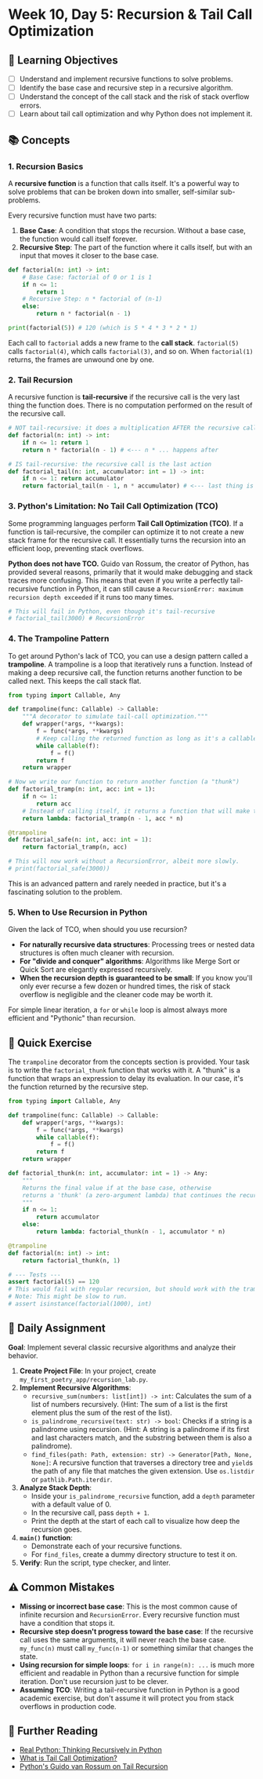 # Week 10, Day 5: Recursion & Tail Call Optimization

## 🎯 Learning Objectives
- [ ] Understand and implement recursive functions to solve problems.
- [ ] Identify the base case and recursive step in a recursive algorithm.
- [ ] Understand the concept of the call stack and the risk of stack overflow errors.
- [ ] Learn about tail call optimization and why Python does not implement it.

## 📚 Concepts

### 1. Recursion Basics
A **recursive function** is a function that calls itself. It's a powerful way to solve problems that can be broken down into smaller, self-similar sub-problems.

Every recursive function must have two parts:
1.  **Base Case**: A condition that stops the recursion. Without a base case, the function would call itself forever.
2.  **Recursive Step**: The part of the function where it calls itself, but with an input that moves it closer to the base case.

```python
def factorial(n: int) -> int:
    # Base Case: factorial of 0 or 1 is 1
    if n <= 1:
        return 1
    # Recursive Step: n * factorial of (n-1)
    else:
        return n * factorial(n - 1)

print(factorial(5)) # 120 (which is 5 * 4 * 3 * 2 * 1)
```
Each call to `factorial` adds a new frame to the **call stack**. `factorial(5)` calls `factorial(4)`, which calls `factorial(3)`, and so on. When `factorial(1)` returns, the frames are unwound one by one.

### 2. Tail Recursion
A recursive function is **tail-recursive** if the recursive call is the very last thing the function does. There is no computation performed on the result of the recursive call.

```python
# NOT tail-recursive: it does a multiplication AFTER the recursive call
def factorial(n: int) -> int:
    if n <= 1: return 1
    return n * factorial(n - 1) # <--- n * ... happens after

# IS tail-recursive: the recursive call is the last action
def factorial_tail(n: int, accumulator: int = 1) -> int:
    if n <= 1: return accumulator
    return factorial_tail(n - 1, n * accumulator) # <--- last thing is the call
```

### 3. Python's Limitation: No Tail Call Optimization (TCO)
Some programming languages perform **Tail Call Optimization (TCO)**. If a function is tail-recursive, the compiler can optimize it to not create a new stack frame for the recursive call. It essentially turns the recursion into an efficient loop, preventing stack overflows.

**Python does not have TCO.** Guido van Rossum, the creator of Python, has provided several reasons, primarily that it would make debugging and stack traces more confusing. This means that even if you write a perfectly tail-recursive function in Python, it can still cause a `RecursionError: maximum recursion depth exceeded` if it runs too many times.

```python
# This will fail in Python, even though it's tail-recursive
# factorial_tail(3000) # RecursionError
```

### 4. The Trampoline Pattern
To get around Python's lack of TCO, you can use a design pattern called a **trampoline**. A trampoline is a loop that iteratively runs a function. Instead of making a deep recursive call, the function returns another function to be called next. This keeps the call stack flat.

```python
from typing import Callable, Any

def trampoline(func: Callable) -> Callable:
    """A decorator to simulate tail-call optimization."""
    def wrapper(*args, **kwargs):
        f = func(*args, **kwargs)
        # Keep calling the returned function as long as it's a callable
        while callable(f):
            f = f()
        return f
    return wrapper

# Now we write our function to return another function (a "thunk")
def factorial_tramp(n: int, acc: int = 1):
    if n <= 1:
        return acc
    # Instead of calling itself, it returns a function that will make the next call
    return lambda: factorial_tramp(n - 1, acc * n)

@trampoline
def factorial_safe(n: int, acc: int = 1):
    return factorial_tramp(n, acc)

# This will now work without a RecursionError, albeit more slowly.
# print(factorial_safe(3000))
```
This is an advanced pattern and rarely needed in practice, but it's a fascinating solution to the problem.

### 5. When to Use Recursion in Python
Given the lack of TCO, when should you use recursion?
- **For naturally recursive data structures**: Processing trees or nested data structures is often much cleaner with recursion.
- **For "divide and conquer" algorithms**: Algorithms like Merge Sort or Quick Sort are elegantly expressed recursively.
- **When the recursion depth is guaranteed to be small**: If you know you'll only ever recurse a few dozen or hundred times, the risk of stack overflow is negligible and the cleaner code may be worth it.

For simple linear iteration, a `for` or `while` loop is almost always more efficient and "Pythonic" than recursion.

## 🔹 Quick Exercise

The `trampoline` decorator from the concepts section is provided. Your task is to write the `factorial_thunk` function that works with it. A "thunk" is a function that wraps an expression to delay its evaluation. In our case, it's the function returned by the recursive step.

```python
from typing import Callable, Any

def trampoline(func: Callable) -> Callable:
    def wrapper(*args, **kwargs):
        f = func(*args, **kwargs)
        while callable(f):
            f = f()
        return f
    return wrapper

def factorial_thunk(n: int, accumulator: int = 1) -> Any:
    """
    Returns the final value if at the base case, otherwise
    returns a 'thunk' (a zero-argument lambda) that continues the recursion.
    """
    if n <= 1:
        return accumulator
    else:
        return lambda: factorial_thunk(n - 1, accumulator * n)

@trampoline
def factorial(n: int) -> int:
    return factorial_thunk(n, 1)

# --- Tests ---
assert factorial(5) == 120
# This would fail with regular recursion, but should work with the trampoline.
# Note: This might be slow to run.
# assert isinstance(factorial(1000), int)
```

## 📝 Daily Assignment
**Goal**: Implement several classic recursive algorithms and analyze their behavior.

1.  **Create Project File**: In your project, create `my_first_poetry_app/recursion_lab.py`.
2.  **Implement Recursive Algorithms**:
    -   `recursive_sum(numbers: list[int]) -> int`: Calculates the sum of a list of numbers recursively. (Hint: The sum of a list is the first element plus the sum of the rest of the list).
    -   `is_palindrome_recursive(text: str) -> bool`: Checks if a string is a palindrome using recursion. (Hint: A string is a palindrome if its first and last characters match, and the substring between them is also a palindrome).
    -   `find_files(path: Path, extension: str) -> Generator[Path, None, None]`: A recursive function that traverses a directory tree and `yield`s the path of any file that matches the given extension. Use `os.listdir` or `pathlib.Path.iterdir`.
3.  **Analyze Stack Depth**:
    -   Inside your `is_palindrome_recursive` function, add a `depth` parameter with a default value of 0.
    -   In the recursive call, pass `depth + 1`.
    -   Print the depth at the start of each call to visualize how deep the recursion goes.
4.  **`main()` function**:
    -   Demonstrate each of your recursive functions.
    -   For `find_files`, create a dummy directory structure to test it on.
5.  **Verify**: Run the script, type checker, and linter.

## ⚠️ Common Mistakes
- **Missing or incorrect base case**: This is the most common cause of infinite recursion and `RecursionError`. Every recursive function must have a condition that stops it.
- **Recursive step doesn't progress toward the base case**: If the recursive call uses the same arguments, it will never reach the base case. `my_func(n)` must call `my_func(n-1)` or something similar that changes the state.
- **Using recursion for simple loops**: `for i in range(n): ...` is much more efficient and readable in Python than a recursive function for simple iteration. Don't use recursion just to be clever.
- **Assuming TCO**: Writing a tail-recursive function in Python is a good academic exercise, but don't assume it will protect you from stack overflows in production code.

## 📖 Further Reading
- [Real Python: Thinking Recursively in Python](https://realpython.com/python-thinking-recursively/)
- [What is Tail Call Optimization?](https://stackoverflow.com/questions/310974/what-is-tail-call-optimization)
- [Python's Guido van Rossum on Tail Recursion](http://neopythonic.blogspot.com/2009/04/tail-recursion-elimination.html)
